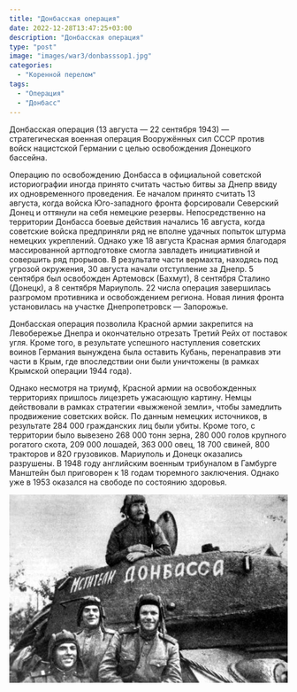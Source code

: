 ```yaml
---
title: "Донбасская операция"
date: 2022-12-28T13:47:25+03:00
description: "Донбасская операция"
type: "post"
image: "images/war3/donbasssop1.jpg"
categories:
  - "Коренной перелом"
tags:
  - "Операция"
  - "Донбасс"
---
```


Донбасская операция (13 августа — 22 сентября 1943) — стратегическая военная операция Вооружённых сил СССР против войск нацистской Германии с целью освобождения Донецкого бассейна.

Операцию по освобождению Донбасса в официальной советской историографии иногда принято считать частью битвы за Днепр ввиду их одновременного проведения. Ее началом принято считать 13 августа, когда войска Юго-западного фронта форсировали Северский Донец и оттянули на себя немецкие резервы. Непосредственно на территории Донбасса боевые действия начались 16 августа, когда советские войска предприняли ряд не вполне удачных попыток штурма немецких укреплений. Однако уже 18 августа Красная армия благодаря массированной артподготовке смогла завладеть инициативной и совершить ряд прорывов. В результате части вермахта, находясь под угрозой окружения, 30 августа начали отступление за Днепр. 5 сентября был освобожден Артемовск (Бахмут), 8 сентября Сталино (Донецк), а 8 сентября Мариуполь. 22 числа операция завершилась разгромом противника и освобождением региона. Новая линия фронта установилась на участке Днепропетровск — Запорожье.


Донбасская операция позволила Красной армии закрепится на Левобережье Днепра и окончательно отрезать Третий Рейх от поставок угля. Кроме того, в результате успешного наступления советских воинов Германия вынуждена была оставить Кубань, перенаправив эти части в Крым, где впоследствии они были уничтожены (в рамках Крымской операции 1944 года).

Однако несмотря на триумф, Красной армии на освобожденных территориях пришлось лицезреть ужасающую картину. Немцы действовали в рамках стратегии «выжженой земли», чтобы замедлить продвижение советских войск. По данным немецких источников, в результате 284 000 гражданских лиц были убиты. Кроме того, с территории было вывезено 268 000 тонн зерна, 280 000 голов крупного рогатого скота, 209 000 лошадей, 363 000 овец, 18 700 свиней, 800 тракторов и 820 грузовиков. Мариуполь и Донецк оказались разрушены. В 1948 году английским военным трибуналом в Гамбурге Манштейн был приговорен к 18 годам тюремного заключения. Однако уже в 1953 оказался на свободе по состоянию здоровья.

![](../../../images/war3/donbasssop2.jpg)